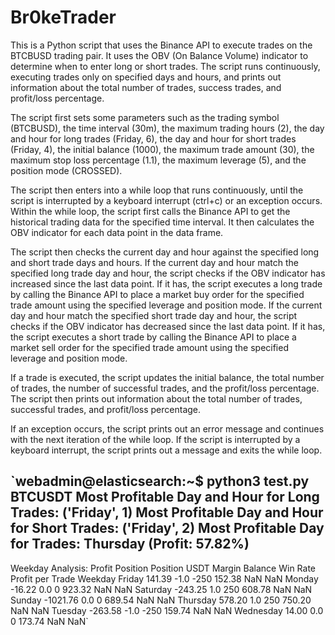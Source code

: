 # Br0keTrader

This is a Python script that uses the Binance API to execute trades on the BTCBUSD trading pair. It uses the OBV (On Balance Volume) indicator to determine when to enter long or short trades. The script runs continuously, executing trades only on specified days and hours, and prints out information about the total number of trades, success trades, and profit/loss percentage.

The script first sets some parameters such as the trading symbol (BTCBUSD), the time interval (30m), the maximum trading hours (2), the day and hour for long trades (Friday, 6), the day and hour for short trades (Friday, 4), the initial balance (1000), the maximum trade amount (30), the maximum stop loss percentage (1.1), the maximum leverage (5), and the position mode (CROSSED).

The script then enters into a while loop that runs continuously, until the script is interrupted by a keyboard interrupt (ctrl+c) or an exception occurs. Within the while loop, the script first calls the Binance API to get the historical trading data for the specified time interval. It then calculates the OBV indicator for each data point in the data frame.

The script then checks the current day and hour against the specified long and short trade days and hours. If the current day and hour match the specified long trade day and hour, the script checks if the OBV indicator has increased since the last data point. If it has, the script executes a long trade by calling the Binance API to place a market buy order for the specified trade amount using the specified leverage and position mode. If the current day and hour match the specified short trade day and hour, the script checks if the OBV indicator has decreased since the last data point. If it has, the script executes a short trade by calling the Binance API to place a market sell order for the specified trade amount using the specified leverage and position mode.

If a trade is executed, the script updates the initial balance, the total number of trades, the number of successful trades, and the profit/loss percentage. The script then prints out information about the total number of trades, successful trades, and profit/loss percentage.

If an exception occurs, the script prints out an error message and continues with the next iteration of the while loop. If the script is interrupted by a keyboard interrupt, the script prints out a message and exits the while loop.


`webadmin@elasticsearch:~$ python3 test.py BTCUSDT
Most Profitable Day and Hour for Long Trades: ('Friday', 1)
Most Profitable Day and Hour for Short Trades: ('Friday', 2)
Most Profitable Day for Trades: Thursday (Profit: 57.82%)
------------
Weekday Analysis:
            Profit  Position  Position USDT  Margin Balance  Win Rate  Profit per Trade
Weekday
Friday      141.39      -1.0           -250          152.38       NaN               NaN
Monday      -16.22       0.0              0          923.32       NaN               NaN
Saturday   -243.25       1.0            250          608.78       NaN               NaN
Sunday    -1021.76       0.0              0          689.54       NaN               NaN
Thursday    578.20       1.0            250          750.20       NaN               NaN
Tuesday    -263.58      -1.0           -250          159.74       NaN               NaN
Wednesday    14.00       0.0              0          173.74       NaN               NaN`
